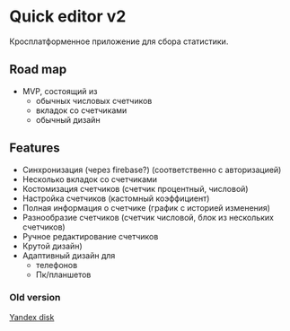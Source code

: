 # Quick editor v2

Кросплатформенное приложение для сбора статистики.

## Road map
- MVP, состоящий из
    - обычных числовых счетчиков
    - вкладок со счетчиками
    - обычный дизайн
    
## Features
- Синхронизация (через firebase?) (соответственно с авторизацией)
- Несколько вкладок со счетчиками
- Костомизация счетчиков (счетчик процентный, числовой)
- Настройка счетчиков (кастомный коэффициент)
- Полная информация о счетчике (график с историей изменения)
- Разнообразие счетчиков (счетчик числовой, блок из нескольких счетчиков)
- Ручное редактирование счетчиков
- Крутой дизайн)
- Адаптивный дизайн для
    - телефонов
    - Пк/планшетов

### Old version
[Yandex disk](https://yadi.sk/d/coySIec04wIUVA)
